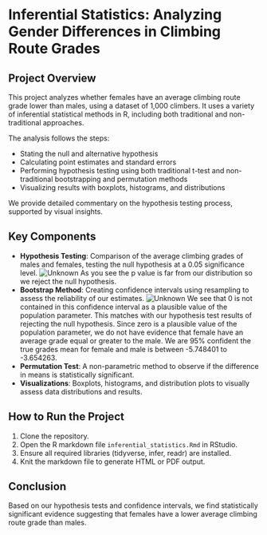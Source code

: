 # Inferential Statistics: Analyzing Gender Differences in Climbing Route Grades

## Project Overview
This project analyzes whether females have an average climbing route grade lower than males, using a dataset of 1,000 climbers. It uses a variety of inferential statistical methods in R, including both traditional and non-traditional approaches.

The analysis follows the steps:
- Stating the null and alternative hypothesis
- Calculating point estimates and standard errors
- Performing hypothesis testing using both traditional t-test and non-traditional bootstrapping and permutation methods
- Visualizing results with boxplots, histograms, and distributions

We provide detailed commentary on the hypothesis testing process, supported by visual insights.

## Key Components
- **Hypothesis Testing**: Comparison of the average climbing grades of males and females, testing the null hypothesis at a 0.05 significance level.
![Unknown](https://github.com/user-attachments/assets/0a217387-519e-4c24-bfee-1a98086fac4e)
As you see the p value is far from our distribution so we reject the null hypothesis.
- **Bootstrap Method**: Creating confidence intervals using resampling to assess the reliability of our estimates.
![Unknown](https://github.com/user-attachments/assets/624d44d6-31d5-49f3-8d5c-bca1125e377c)
We see that 0 is not contained in this confidence interval as a plausible value of the population parameter. This matches with our hypothesis test results of rejecting the null hypothesis. Since zero is a plausible value of the population parameter, we do not have evidence that female have an average grade equal or greater to the male.
We are 95% confident the true grades mean for female and male is between -5.748401 to -3.654263.
- **Permutation Test**: A non-parametric method to observe if the difference in means is statistically significant.
- **Visualizations**: Boxplots, histograms, and distribution plots to visually assess data distributions and results.
  

## How to Run the Project
1. Clone the repository.
2. Open the R markdown file `inferential_statistics.Rmd` in RStudio.
3. Ensure all required libraries (tidyverse, infer, readr) are installed.
4. Knit the markdown file to generate HTML or PDF output.

## Conclusion
Based on our hypothesis tests and confidence intervals, we find statistically significant evidence suggesting that females have a lower average climbing route grade than males.

